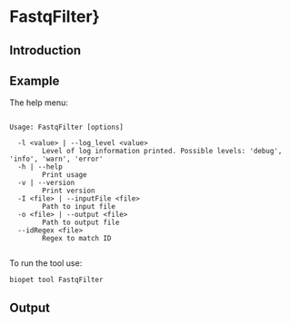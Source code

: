 # FastqFilter}

## Introduction
 

## Example
The help menu:
~~~

Usage: FastqFilter [options]

  -l <value> | --log_level <value>
        Level of log information printed. Possible levels: 'debug', 'info', 'warn', 'error'
  -h | --help
        Print usage
  -v | --version
        Print version
  -I <file> | --inputFile <file>
        Path to input file
  -o <file> | --output <file>
        Path to output file
  --idRegex <file>
        Regex to match ID


~~~

To run the tool use:
~~~
biopet tool FastqFilter    
~~~


## Output
